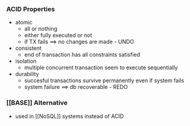 ### ACID Properties
+ atomic
	+ all or nothing
	+ either fully executed or not
	+ if TX fails ==> no changes are made - UNDO
+ consistent
	+ end of transaction has all constraints satisfied
+ isolation
	+ multiple concurrent transaction seem to execute sequentially
+ durability
	+ succesful transactions survive permanently even if system fails
	+ system failure ==> db recoverable - REDO

### [[BASE]] Alternative
+ used in [[NoSQL]] systems instead of ACID